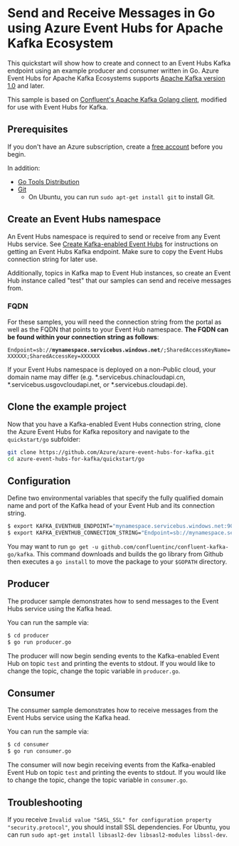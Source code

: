 # Send and Receive Messages in Go using Azure Event Hubs for Apache Kafka Ecosystem

This quickstart will show how to create and connect to an Event Hubs Kafka endpoint using an example producer and consumer written in Go. Azure Event Hubs for Apache Kafka Ecosystems supports [Apache Kafka version 1.0](https://kafka.apache.org/10/documentation.html) and later.

This sample is based on [Confluent's Apache Kafka Golang client](https://github.com/confluentinc/confluent-kafka-go), modified for use with Event Hubs for Kafka.

## Prerequisites

If you don't have an Azure subscription, create a [free account](https://azure.microsoft.com/free/?ref=microsoft.com&utm_source=microsoft.com&utm_medium=docs&utm_campaign=visualstudio) before you begin.

In addition:

* [Go Tools Distribution](https://golang.org/doc/install)
* [Git](https://www.git-scm.com/downloads)
    * On Ubuntu, you can run `sudo apt-get install git` to install Git.

## Create an Event Hubs namespace

An Event Hubs namespace is required to send or receive from any Event Hubs service. See [Create Kafka-enabled Event Hubs](https://docs.microsoft.com/azure/event-hubs/event-hubs-create-kafka-enabled) for instructions on getting an Event Hubs Kafka endpoint. Make sure to copy the Event Hubs connection string for later use.

Additionally, topics in Kafka map to Event Hub instances, so create an Event Hub instance called "test" that our samples can send and receive messages from.

### FQDN

For these samples, you will need the connection string from the portal as well as the FQDN that points to your Event Hub namespace. **The FQDN can be found within your connection string as follows**:

`Endpoint=sb://`**`mynamespace.servicebus.windows.net`**`/;SharedAccessKeyName=XXXXXX;SharedAccessKey=XXXXXX`

If your Event Hubs namespace is deployed on a non-Public cloud, your domain name may differ (e.g. \*.servicebus.chinacloudapi.cn, \*.servicebus.usgovcloudapi.net, or \*.servicebus.cloudapi.de).

## Clone the example project

Now that you have a Kafka-enabled Event Hubs connection string, clone the Azure Event Hubs for Kafka repository and navigate to the `quickstart/go` subfolder:

```bash
git clone https://github.com/Azure/azure-event-hubs-for-kafka.git
cd azure-event-hubs-for-kafka/quickstart/go
```

## Configuration

Define two environmental variables that specify the fully qualified domain name and port of the Kafka head of your Event Hub and its connection string.

```bash
$ export KAFKA_EVENTHUB_ENDPOINT="mynamespace.servicebus.windows.net:9093" # REPLACE
$ export KAFKA_EVENTHUB_CONNECTION_STRING="Endpoint=sb://mynamespace.servicebus.windows.net/;SharedAccessKeyName=XXXXXX;SharedAccessKey=XXXXXX" # REPLACE
```

You may want to run `go get -u github.com/confluentinc/confluent-kafka-go/kafka`.  This command downloads and builds the go library from Github then executes a `go install` to move the package to your `$GOPATH` directory.

## Producer

The producer sample demonstrates how to send messages to the Event Hubs service using the Kafka head.

You can run the sample via:

```bash
$ cd producer
$ go run producer.go
```

The producer will now begin sending events to the Kafka-enabled Event Hub on topic `test` and printing the events to stdout. If you would like to change the topic, change the topic variable in `producer.go`.

## Consumer

The consumer sample demonstrates how to receive messages from the Event Hubs service using the Kafka head.

You can run the sample via:

```bash
$ cd consumer
$ go run consumer.go
```

The consumer will now begin receiving events from the Kafka-enabled Event Hub on topic `test` and printing the events to stdout. If you would like to change the topic, change the topic variable in `consumer.go`.

## Troubleshooting

If you receive `Invalid value "SASL_SSL" for configuration property "security.protocol"`, you should install SSL dependencies.  For Ubuntu, you can run `sudo apt-get install libsasl2-dev libsasl2-modules libssl-dev`.
